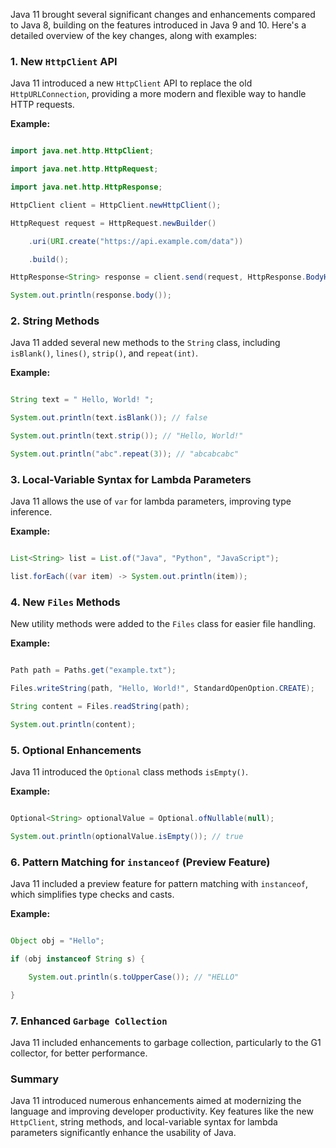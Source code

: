 Java 11 brought several significant changes and enhancements compared to Java 8, building on the features introduced in Java 9 and 10. Here's a detailed overview of the key changes, along with examples:


### 1. **New `HttpClient` API**

Java 11 introduced a new `HttpClient` API to replace the old `HttpURLConnection`, providing a more modern and flexible way to handle HTTP requests.

**Example:**

```java

import java.net.http.HttpClient;

import java.net.http.HttpRequest;

import java.net.http.HttpResponse;

HttpClient client = HttpClient.newHttpClient();

HttpRequest request = HttpRequest.newBuilder()

    .uri(URI.create("https://api.example.com/data"))

    .build();

HttpResponse<String> response = client.send(request, HttpResponse.BodyHandlers.ofString());

System.out.println(response.body());

```

### 2. **String Methods**

Java 11 added several new methods to the `String` class, including `isBlank()`, `lines()`, `strip()`, and `repeat(int)`.

**Example:**

```java

String text = " Hello, World! ";

System.out.println(text.isBlank()); // false

System.out.println(text.strip()); // "Hello, World!"

System.out.println("abc".repeat(3)); // "abcabcabc"

```

### 3. **Local-Variable Syntax for Lambda Parameters**

Java 11 allows the use of `var` for lambda parameters, improving type inference.

**Example:**

```java

List<String> list = List.of("Java", "Python", "JavaScript");

list.forEach((var item) -> System.out.println(item));

```

### 4. **New `Files` Methods**

New utility methods were added to the `Files` class for easier file handling.

**Example:**

```java

Path path = Paths.get("example.txt");

Files.writeString(path, "Hello, World!", StandardOpenOption.CREATE);

String content = Files.readString(path);

System.out.println(content);

```

### 5. **Optional Enhancements**

Java 11 introduced the `Optional` class methods `isEmpty()`.

**Example:**

```java

Optional<String> optionalValue = Optional.ofNullable(null);

System.out.println(optionalValue.isEmpty()); // true

```

### 6. **Pattern Matching for `instanceof` (Preview Feature)**

Java 11 included a preview feature for pattern matching with `instanceof`, which simplifies type checks and casts.

**Example:**

```java

Object obj = "Hello";

if (obj instanceof String s) {

    System.out.println(s.toUpperCase()); // "HELLO"

}

```

### 7. **Enhanced `Garbage Collection`**

Java 11 included enhancements to garbage collection, particularly to the G1 collector, for better performance.

### Summary

Java 11 introduced numerous enhancements aimed at modernizing the language and improving developer productivity. Key features like the new `HttpClient`, string methods, and local-variable syntax for lambda parameters significantly enhance the usability of Java.

